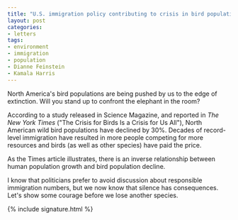 ```yaml
---
title: "U.S. immigration policy contributing to crisis in bird populations"
layout: post
categories:
- letters
tags:
- environment
- immigration
- population
- Dianne Feinstein
- Kamala Harris
---
```


North America's bird populations are being pushed by us to the edge of extinction. Will you stand up to confront the elephant in the room?

According to a study released in Science Magazine, and reported in *The New York Times* ("The Crisis for Birds Is a Crisis for Us All"), North American wild bird populations have declined by 30%. Decades of record-level immigration have resulted in more people competing for more resources and birds (as well as other species) have paid the price.

As the Times article illustrates, there is an inverse relationship between human population growth and bird population decline.

I know that politicians prefer to avoid discussion about responsible immigration numbers, but we now know that silence has consequences. Let's show some courage before we lose another species.

{% include signature.html %}
